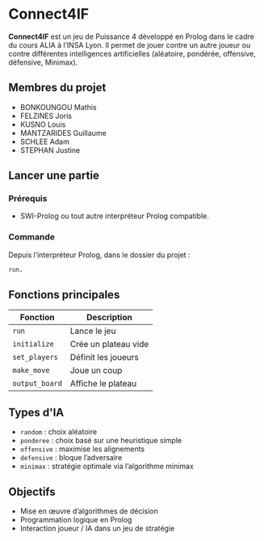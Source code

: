 # Connect4IF

**Connect4IF** est un jeu de Puissance 4 développé en Prolog dans le cadre du cours ALIA à l’INSA Lyon. Il permet de jouer contre un autre joueur ou contre différentes intelligences artificielles (aléatoire, pondérée, offensive, défensive, Minimax).

## Membres du projet

- BONKOUNGOU Mathis  
- FELZINES Joris  
- KUSNO Louis  
- MANTZARIDES Guillaume  
- SCHLEE Adam  
- STEPHAN Justine  

## Lancer une partie

### Prérequis

- SWI-Prolog ou tout autre interpréteur Prolog compatible.

### Commande

Depuis l’interpréteur Prolog, dans le dossier du projet :

```prolog
run.
```

## Fonctions principales

| Fonction       | Description                        |
|----------------|------------------------------------|
| `run`          | Lance le jeu                       |
| `initialize`   | Crée un plateau vide               |
| `set_players`  | Définit les joueurs                |
| `make_move`    | Joue un coup                       |
| `output_board` | Affiche le plateau                 |

## Types d'IA

- `random` : choix aléatoire  
- `ponderee` : choix basé sur une heuristique simple  
- `offensive` : maximise les alignements  
- `defensive` : bloque l’adversaire  
- `minimax` : stratégie optimale via l’algorithme minimax


## Objectifs

- Mise en œuvre d’algorithmes de décision  
- Programmation logique en Prolog  
- Interaction joueur / IA dans un jeu de stratégie
